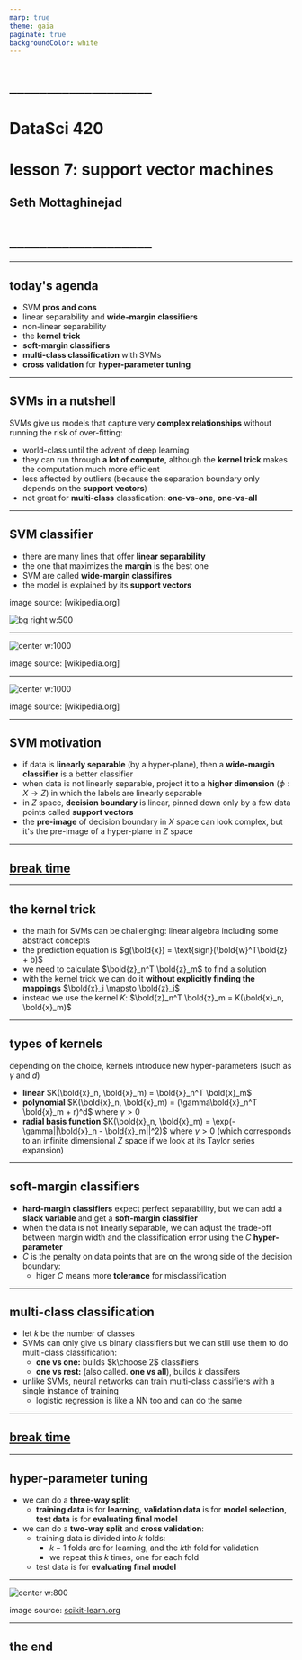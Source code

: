 ```yaml
---
marp: true
theme: gaia
paginate: true
backgroundColor: white
---
```


<!-- #4C2E84 -->
<!-- ![bg right w:600](images/uw_pce_logo.jpg) -->

<!-- _backgroundColor: #0473cf; -->
<!-- _color: white -->

# ___________________
# DataSci 420
# lesson 7: support vector machines
## Seth Mottaghinejad
# ___________________

[DataSci 420]: https://www.pce.uw.edu/certificates/data-science
[break time]: https://www.google.com/search?q=online+timer
[lab time]: https://www.google.com/search?q=online+timer

----------------------------------------------------------------

## today's agenda

- SVM **pros and cons**
- linear separability and **wide-margin classifiers**
- non-linear separability
- the **kernel trick**
- **soft-margin classifiers**
- **multi-class classification** with SVMs
- **cross validation** for **hyper-parameter tuning**

----------------------------------------------------------------

## SVMs in a nutshell

SVMs give us models that capture very **complex relationships** without running the risk of over-fitting:
- world-class until the advent of deep learning
- they can run through **a lot of compute**, although the **kernel trick** makes the computation much more efficient
- less affected by outliers (because the separation boundary only depends on the **support vectors**)
- not great for **multi-class** classfication: **one-vs-one**, **one-vs-all**

----------------------------------------------------------------

## SVM classifier

- there are many lines that offer **linear separability**
- the one that maximizes the **margin** is the best one
- SVM are called **wide-margin classifires**
- the model is explained by its **support vectors**

image source: [wikipedia.org]

![bg right w:500](./images/svm-wide-margin.jpg)

[Wikipedia]: https://en.wikipedia.org/wiki/Support-vector_machine

----------------------------------------------------------------

<!-- _class: lead -->

![center w:1000](./images/svm-linear-separability.jpg)

image source: [wikipedia.org]

[Wikipedia]: https://en.wikipedia.org/wiki/Support-vector_machine

----------------------------------------------------------------

<!-- _class: lead -->

![center w:1000](./images/svm-mapping.jpg)

image source: [wikipedia.org]

[Wikipedia]: https://en.wikipedia.org/wiki/Support-vector_machine

----------------------------------------------------------------

## SVM motivation

- if data is **linearly separable** (by a hyper-plane), then a **wide-margin classifier** is a better classifier
- when data is not linearly separable, project it to a **higher dimension** ($\phi: X \rightarrow Z$) in which the labels are linearly separable
- in $Z$ space, **decision boundary** is linear, pinned down only by a few data points called **support vectors**
- the **pre-image** of decision boundary in $X$ space can look complex, but it's the pre-image of a hyper-plane in $Z$ space

----------------------------------------------------------------

<!-- _class: lead -->
## [break time]

----------------------------------------------------------------

## the kernel trick

- the math for SVMs can be challenging: linear algebra including some abstract concepts
- the prediction equation is $g(\bold{x}) = \text{sign}(\bold{w}^T\bold{z} + b)$
- we need to calculate $\bold{z}_n^T \bold{z}_m$ to find a solution
- with the kernel trick we can do it **without explicitly finding the mappings** $\bold{x}_i \mapsto \bold{z}_i$
- instead we use the kernel $K$: $\bold{z}_n^T \bold{z}_m = K(\bold{x}_n, \bold{x}_m)$

----------------------------------------------------------------

## types of kernels

depending on the choice, kernels introduce new hyper-parameters (such as $\gamma$ and $d$)

- **linear** $K(\bold{x}_n, \bold{x}_m) = \bold{x}_n^T \bold{x}_m$
- **polynomial** $K(\bold{x}_n, \bold{x}_m) = (\gamma\bold{x}_n^T \bold{x}_m + r)^d$ where $\gamma > 0$
- **radial basis function** $K(\bold{x}_n, \bold{x}_m) = \exp(-\gamma||\bold{x}_n - \bold{x}_m||^2)$ where $\gamma > 0$ (which corresponds to an infinite dimensional $Z$ space if we look at its Taylor series expansion)

----------------------------------------------------------------

## soft-margin classifiers

- **hard-margin classifiers** expect perfect separability, but we can add a **slack variable** and get a **soft-margin classifier**
- when the data is not linearly separable, we can adjust the trade-off between margin width and the classification error using the $C$ **hyper-parameter**
- $C$ is the penalty on data points that are on the wrong side of the decision boundary:
  - higer $C$ means more **tolerance** for misclassification

----------------------------------------------------------------

## multi-class classification

- let $k$ be the number of classes
- SVMs can only give us binary classifiers but we can still use them to do multi-class classification:
  - **one vs one:** builds $k\choose 2$ classifiers
  - **one vs rest:** (also called. **one vs all**), builds $k$ classifers
- unlike SVMs, neural networks can train multi-class classifiers with a single instance of training
  - logistic regression is like a NN too and can do the same

----------------------------------------------------------------

<!-- _class: lead -->
## [break time]

----------------------------------------------------------------

## hyper-parameter tuning

- we can do a **three-way split**:
  - **training data** is for **learning**, **validation data** is for **model selection**, **test data** is for **evaluating final model**
- we can do a **two-way split** and **cross validation**:
  - training data is divided into $k$ folds:
    - $k-1$ folds are for learning, and the $k$th fold for validation
    - we repeat this $k$ times, one for each fold
  - test data is for **evaluating final model**

----------------------------------------------------------------

<!-- _class: lead -->

![center w:800](./images/grid-search-cross-validation.jpg)

image source: [scikit-learn.org]

[scikit-learn.org]: https://scikit-learn.org/stable/modules/cross_validation.html#cross-validation

----------------------------------------------------------------

<!-- _class: lead -->
## the end

